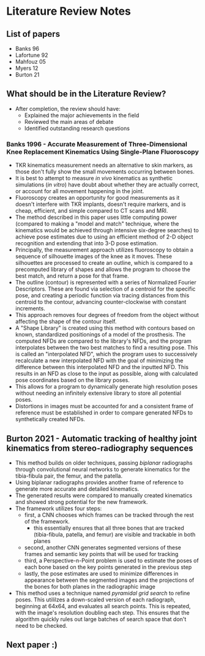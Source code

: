 # Literature Review Notes

## List of papers
- Banks 96
- Lafortune 92
- Mahfouz 05
- Myers 12
- Burton 21

## What should be in the Literature Review?
- After completion, the review should have:
	- Explained the major achievements in the field
	- Reviewed the main areas of debate
	- Identified outstanding research questions

### Banks 1996 - Accurate Measurement of Three-Dimensional Knee Replacement Kinematics Using Single-Plane Fluoroscopy
- TKR kinematics measurement needs an alternative to skin markers, as those don't fully show the small movements occurring between bones.
- It is best to attempt to measure *in vivo* kinematics as synthetic simulations (*in vitro*) have doubt about whether they are actually correct, or account for all movement happening in the joint. 
- Fluoroscopy creates an opportunity for good measurements as it doesn't interfere with TKR implants, doesn't require markers, and is cheap, efficient, and simple compared to CT scans and MRI.
- The method described in this paper uses little computing power (compared to making a "model and match" technique, where the kinematics would be achieved through intensive six-degree searches) to achieve pose estimates due to using an efficient method of 2-D object recognition and extending that into 3-D pose estimation. 
- Principally, the measurement approach utilizes fluoroscopy to obtain a sequence of silhouette images of the knee as it moves. These silhouettes are processed to create an outline, which is compared to a precomputed library of shapes and allows the program to choose the best match, and return a pose for that frame. 
- The outline (contour) is represented with a series of Normalized Fourier Descriptors. These are found via selection of a centroid for the specific pose, and creating a periodic function via tracing distances from this centroid to the contour, advancing counter-clockwise with constant increments. 
- This approach removes four degrees of freedom from the object without affecting the shape of the contour itself.
- A "Shape Library" is created using this method with contours based on known, standardized positionings of a model of the prosthesis. The computed NFDs are compared to the library's NFDs, and the program interpolates between the two best matches to find a resulting pose. This is called an "interpolated NFD", which the program uses to successively  recalculate a new interpolated NFD with the goal of minimizing the difference between this interpolated NFD and the inputted NFD. This results in an NFD as close to the input as possible, along with calculated pose coordinates based on the library poses. 
- This allows for a program to dynamically generate high resolution poses without needing an infinitely extensive library to store all potential poses. 
- Distortions in images must be accounted for and a consistent frame of reference must be established in order to compare generated NFDs to synthetically created NFDs.

## Burton 2021 - Automatic tracking of healthy joint kinematics from stereo-radiography sequences
-  This method builds on older techniques, passing *biplanar* radiographs through convolutional neural networks to generate kinematics for the tibia-fibula pair, the femur, and the patella. 
- Using biplanar radiographs provides another frame of reference to generate more accurate and detailed kinematics.
- The generated results were compared to manually created kinematics and showed strong potential for the new framework.
- The framework utilizes four steps: 
	- first, a CNN chooses which frames can be tracked through the rest of the framework.
		- this essentially ensures that all three bones that are tracked (tibia-fibula, patella, and femur) are visible and trackable in both planes
	- second, another CNN generates segmented versions of these frames and semantic key points that will be used for tracking
	- third, a Perspective-n-Point problem is used to estimate the poses of each bone based on the key points generated in the previous step
	- lastly, the pose estimates are used to minimize differences in appearance between the segmented images and the projections of the bones for both planes in the radiographic image
- This method uses a technique named *pyramidal grid search* to refine poses. This utililzes a down-scaled version of each radiograph, beginning at 64x64, and evaluates all search points. This is repeated, with the image's resolution doubling each step. This ensures that the algorithm quickly rules out large batches of search space that don't need to be checked.

 ## Next paper :) 